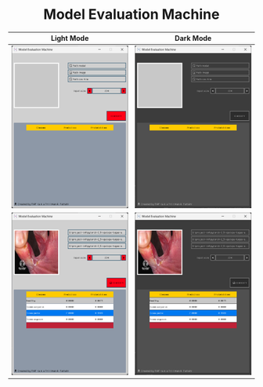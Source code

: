 <div align="center"> 
    <h1>Model Evaluation Machine</h1>
</div>

|               Light Mode                |                Dark Mode                |
|:---------------------------------------:|:---------------------------------------:|
|     ![image1](image/ligh-mode.png)      |     ![image2](image/dark-mode.png)      |
|  ![image3](image/classification-2.png)  |  ![image4](image/classification-1.png)  |